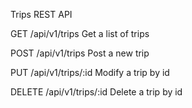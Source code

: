Trips REST API

GET /api/v1/trips
Get a list of trips

POST /api/v1/trips
Post a new trip

PUT /api/v1/trips/:id
Modify a trip by id

DELETE /api/v1/trips/:id
Delete a trip by id
